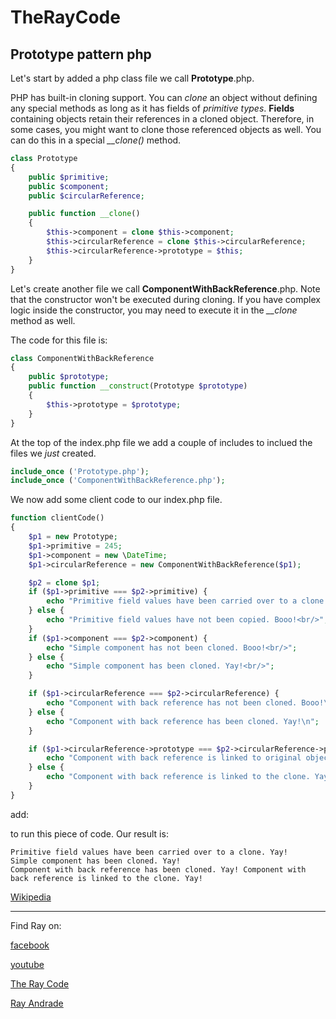 # TheRayCode
## Prototype pattern php

Let's start by added a php class file we call **Prototype**.php.

PHP has built-in cloning support. 
You can *clone* an object without defining any special methods as long as it has fields of *primitive types*.
**Fields** containing objects retain their references in a cloned object.
Therefore, in some cases, you might want to clone those referenced objects as well. 
You can do this in a special *__clone()* method.
```php
class Prototype
{
    public $primitive;
    public $component;
    public $circularReference;

    public function __clone()
    {
        $this->component = clone $this->component;
        $this->circularReference = clone $this->circularReference;
        $this->circularReference->prototype = $this;
    }
}
```
Let's create another file we call **ComponentWithBackReference**.php.
Note that the constructor won't be executed during cloning. 
If you have complex logic inside the constructor, you may need to execute it in the *__clone* method as well.

The code for this file is:
```php
class ComponentWithBackReference
{
    public $prototype;
    public function __construct(Prototype $prototype)
    {
        $this->prototype = $prototype;
    }
}

```

At the top of the index.php file we add a couple of includes to inclued the files we *just* created.
```php
include_once ('Prototype.php');
include_once ('ComponentWithBackReference.php');
```

We now add some client code to our index.php file.
```php
function clientCode()
{
    $p1 = new Prototype;
    $p1->primitive = 245;
    $p1->component = new \DateTime;
    $p1->circularReference = new ComponentWithBackReference($p1);

    $p2 = clone $p1;
    if ($p1->primitive === $p2->primitive) {
        echo "Primitive field values have been carried over to a clone. Yay!<br/>";
    } else {
        echo "Primitive field values have not been copied. Booo!<br/>";
    }
    if ($p1->component === $p2->component) {
        echo "Simple component has not been cloned. Booo!<br/>";
    } else {
        echo "Simple component has been cloned. Yay!<br/>";
    }

    if ($p1->circularReference === $p2->circularReference) {
        echo "Component with back reference has not been cloned. Booo!\n";
    } else {
        echo "Component with back reference has been cloned. Yay!\n";
    }

    if ($p1->circularReference->prototype === $p2->circularReference->prototype) {
        echo "Component with back reference is linked to original object. Booo!\n";
    } else {
        echo "Component with back reference is linked to the clone. Yay!\n";
    }
}
```

add:

to run this piece of code. Our result is:
```result
Primitive field values have been carried over to a clone. Yay!
Simple component has been cloned. Yay!
Component with back reference has been cloned. Yay! Component with back reference is linked to the clone. Yay!
```
     


[Wikipedia](https://en.wikipedia.org/wiki/Prototype_pattern)

----------------------------------------------------------------------------------------------------

Find Ray on:

[facebook](https://www.facebook.com/TheRayCode/)

[youtube](https://www.youtube.com/user/AndradeRay/)

[The Ray Code](https://www.RayAndrade.com)

[Ray Andrade](https://www.RayAndrade.org)
